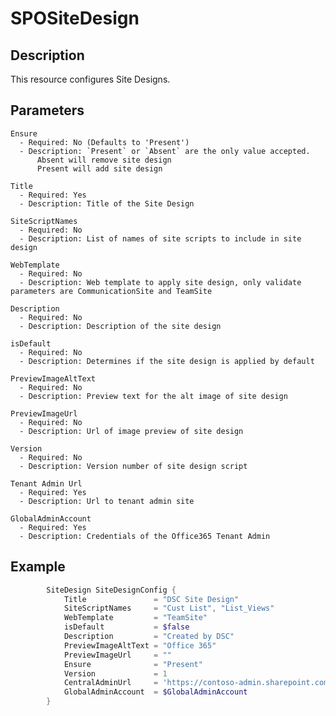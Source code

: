 # SPOSiteDesign

## Description

This resource configures Site Designs.

## Parameters

    Ensure
      - Required: No (Defaults to 'Present')
      - Description: `Present` or `Absent` are the only value accepted.
          Absent will remove site design
          Present will add site design

    Title
      - Required: Yes
      - Description: Title of the Site Design

    SiteScriptNames
      - Required: No
      - Description: List of names of site scripts to include in site design

    WebTemplate
      - Required: No
      - Description: Web template to apply site design, only validate parameters are CommunicationSite and TeamSite

    Description
      - Required: No
      - Description: Description of the site design

    isDefault
      - Required: No
      - Description: Determines if the site design is applied by default

    PreviewImageAltText
      - Required: No
      - Description: Preview text for the alt image of site design

    PreviewImageUrl
      - Required: No
      - Description: Url of image preview of site design

    Version
      - Required: No
      - Description: Version number of site design script
      
    Tenant Admin Url
      - Required: Yes
      - Description: Url to tenant admin site

    GlobalAdminAccount
      - Required: Yes
      - Description: Credentials of the Office365 Tenant Admin

## Example

```PowerShell
        SiteDesign SiteDesignConfig {
            Title               = "DSC Site Design"
            SiteScriptNames     = "Cust List", "List_Views"
            WebTemplate         = "TeamSite"
            isDefault           = $false
            Description         = "Created by DSC"
            PreviewImageAltText = "Office 365"
            PreviewImageUrl     = ""
            Ensure              = "Present"
            Version             = 1
            CentralAdminUrl     = 'https://contoso-admin.sharepoint.com'
            GlobalAdminAccount  = $GlobalAdminAccount
        }
```
